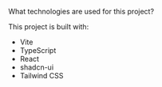 What technologies are used for this project?

This project is built with:

- Vite
- TypeScript
- React
- shadcn-ui
- Tailwind CSS
